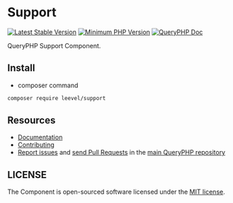 Support
=================

[![Latest Stable Version](http://img.shields.io/packagist/v/leevel/support.svg)](https://packagist.org/packages/leevel/support)
<a href="https://php.net"><img src="https://img.shields.io/badge/php-%3E%3D%207.3.2-8892BF.svg" alt="Minimum PHP Version"></a>
[![QueryPHP Doc](https://img.shields.io/badge/docs-passing-green.svg?maxAge=2592000)](https://www.queryphp.com/docs/)

QueryPHP Support Component.

## Install

- composer command

```bash
composer require leevel/support
```

Resources
---------

  * [Documentation](https://www.queryphp.com/docs/component/support.html)
  * [Contributing](https://www.queryphp.com/docs/developer/)
  * [Report issues](https://github.com/hunzhiwange/framework/issues) and
    [send Pull Requests](https://github.com/hunzhiwange/framework/pulls)
    in the [main QueryPHP repository](https://github.com/hunzhiwange/framework)

## LICENSE

The Component is open-sourced software licensed under the [MIT license](LICENSE).